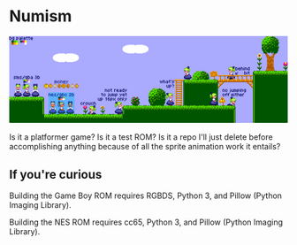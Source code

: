 # Numism

![Screenshot](/docs/concept_sketch.png)

Is it a platformer game?  Is it a test ROM?  Is it a repo I'll just
delete before accomplishing anything because of all the sprite
animation work it entails?

If you're curious
-----------------
Building the Game Boy ROM requires RGBDS, Python 3, and Pillow
(Python Imaging Library).

Building the NES ROM requires cc65, Python 3, and Pillow
(Python Imaging Library).
